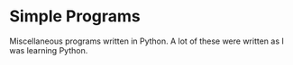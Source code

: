 # Simple Programs
Miscellaneous programs written in Python. A lot of these were written as I was learning Python.
